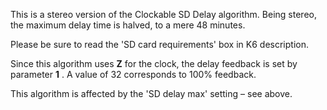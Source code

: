 
This is a stereo version of the Clockable SD Delay algorithm. Being stereo, the maximum delay time is
halved, to a mere 48 minutes.

Please be sure to read the 'SD card requirements' box in K6 description.

Since this algorithm uses **Z** for the clock, the delay feedback is set by parameter **1** . A value of 32 corresponds to 100%
feedback.

This algorithm is affected by the 'SD delay max' setting – see above.
